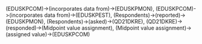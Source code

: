 (EDUSKPCOM)->(incorporates data from)->(EDUSKPMON), (EDUSKPCOM)->(incorporates data from)->(EDUSKPEST), (Respondents)->(reported)->(EDUSKPMON), (Respondents)->(asked)->(QD21DKRE), (QD21DKRE)->(responded)->(Midpoint value assignment), (Midpoint value assignment)->(assigned value)->(EDUSKPCOM)